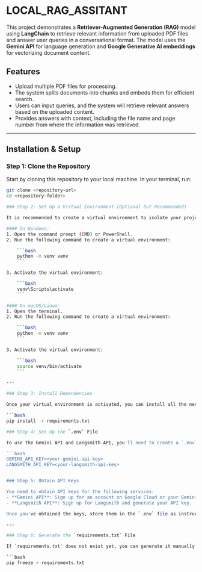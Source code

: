 # LOCAL_RAG_ASSITANT

This project demonstrates a **Retriever-Augmented Generation (RAG)** model using **LangChain** to retrieve relevant information from uploaded PDF files and answer user queries in a conversational format. The model uses the **Gemini API** for language generation and **Google Generative AI embeddings** for vectorizing document content.

## Features
- Upload multiple PDF files for processing.
- The system splits documents into chunks and embeds them for efficient search.
- Users can input queries, and the system will retrieve relevant answers based on the uploaded content.
- Provides answers with context, including the file name and page number from where the information was retrieved.

---

## Installation & Setup

### Step 1: Clone the Repository

Start by cloning this repository to your local machine. In your terminal, run:

```bash
git clone <repository-url>
cd <repository-folder>

### Step 2: Set Up a Virtual Environment (Optional but Recommended)

It is recommended to create a virtual environment to isolate your project dependencies.

#### On Windows:
1. Open the command prompt (CMD) or PowerShell.
2. Run the following command to create a virtual environment:

    ```bash
    python -m venv venv
    ```

3. Activate the virtual environment:

    ```bash
    venv\Scripts\activate
    ```

#### On macOS/Linux:
1. Open the terminal.
2. Run the following command to create a virtual environment:

    ```bash
    python -m venv venv
    ```

3. Activate the virtual environment:

    ```bash
    source venv/bin/activate
    ```

---

### Step 3: Install Dependencies

Once your virtual environment is activated, you can install all the necessary dependencies using pip. Run the following command:

```bash
pip install -r requirements.txt

### Step 4: Set Up the `.env` File

To use the Gemini API and Langsmith API, you'll need to create a `.env` file to store your API keys. Create a file named `.env` in the root directory of the project and add the following lines:

```bash
GEMINI_API_KEY=<your-gemini-api-key>
LANGSMITH_API_KEY=<your-langsmith-api-key>


### Step 5: Obtain API Keys

You need to obtain API keys for the following services:
- **Gemini API**: Sign up for an account on Google Cloud or your Gemini provider and generate your API key.
- **Langsmith API**: Sign up for Langsmith and generate your API key.

Once you've obtained the keys, store them in the `.env` file as instructed in Step 4.

---

### Step 6: Generate the `requirements.txt` File

If `requirements.txt` does not exist yet, you can generate it manually or by running the following command inside your virtual environment:

```bash
pip freeze > requirements.txt

